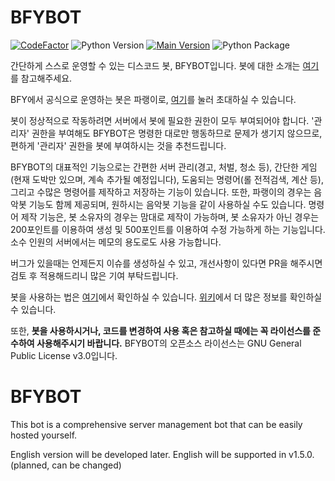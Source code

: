 # BFYBOT
[![CodeFactor](https://www.codefactor.io/repository/github/bfy-pdct/bfybot/badge)](https://www.codefactor.io/repository/github/bfy-pdct/bfybot) ![Python Version](https://img.shields.io/badge/Python-3.8-yellowgreen.svg) [![Main Version](https://img.shields.io/badge/Version-v1.4.0-brightgreen.svg)](https://github.com/BFY-PDCT/BFYBOT/wiki/Patchnote) ![Python Package](https://github.com/BFY-PDCT/BFYBOT/workflows/Python%20package/badge.svg)

간단하게 스스로 운영할 수 있는 디스코드 봇, BFYBOT입니다. 봇에 대한 소개는 [여기](https://www.bfy.kr/bluebot)를 참고해주세요.

BFY에서 공식으로 운영하는 봇은 파랭이로, [여기](https://discord.com/api/oauth2/authorize?client_id=738684108674433065&permissions=8&scope=bot)를 눌러 초대하실 수 있습니다.

봇이 정상적으로 작동하려면 서버에서 봇에 필요한 권한이 모두 부여되어야 합니다. '관리자' 권한을 부여해도 BFYBOT은 명령한 대로만 행동하므로 문제가 생기지 않으므로, 편하게 '관리자' 권한을 봇에 부여하시는 것을 추천드립니다.

BFYBOT의 대표적인 기능으로는 간편한 서버 관리(경고, 처벌, 청소 등), 간단한 게임(현재 도박만 있으며, 계속 추가될 예정입니다), 도움되는 명령어(롤 전적검색, 계산 등), 그리고 수많은 명령어를 제작하고 저장하는 기능이 있습니다. 또한, 파랭이의 경우는 음악봇 기능도 함께 제공되며, 원하시는 음악봇 기능을 같이 사용하실 수도 있습니다. 명령어 제작 기능은, 봇 소유자의 경우는 맘대로 제작이 가능하며, 봇 소유자가 아닌 경우는 200포인트를 이용하여 생성 및 500포인트를 이용하여 수정 가능하게 하는 기능입니다. 소수 인원의 서버에서는 메모의 용도로도 사용 가능합니다.

버그가 있을때는 언제든지 이슈를 생성하실 수 있고, 개선사항이 있다면 PR을 해주시면 검토 후 적용해드리니 많은 기여 부탁드립니다.

봇을 사용하는 법은 [여기](https://github.com/BFY-PDCT/BFYBOT/wiki/How-to-host-BFYBOT)에서 확인하실 수 있습니다. [위키](https://github.com/BFY-PDCT/BFYBOT/wiki)에서 더 많은 정보를 확인하실 수 있습니다.

또한, **봇을 사용하시거나, 코드를 변경하여 사용 혹은 참고하실 때에는 꼭 라이선스를 준수하여 사용해주시기 바랍니다.** BFYBOT의 오픈소스 라이선스는 GNU General Public License v3.0입니다.

# BFYBOT
This bot is a comprehensive server management bot that can be easily hosted yourself.

English version will be developed later. English will be supported in v1.5.0. (planned, can be changed)
